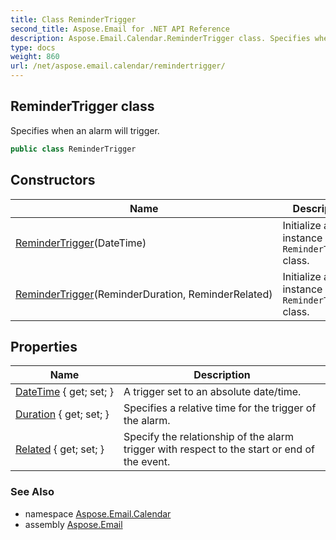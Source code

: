 ```yaml
---
title: Class ReminderTrigger
second_title: Aspose.Email for .NET API Reference
description: Aspose.Email.Calendar.ReminderTrigger class. Specifies when an alarm will trigger
type: docs
weight: 860
url: /net/aspose.email.calendar/remindertrigger/
---
```

## ReminderTrigger class

Specifies when an alarm will trigger.

```csharp
public class ReminderTrigger
```

## Constructors

| Name | Description |
| --- | --- |
| [ReminderTrigger](remindertrigger/#constructor_1)(DateTime) | Initialize a new instance of `ReminderTrigger` class. |
| [ReminderTrigger](remindertrigger/#constructor)(ReminderDuration, ReminderRelated) | Initialize a new instance of `ReminderTrigger` class. |

## Properties

| Name | Description |
| --- | --- |
| [DateTime](../../aspose.email.calendar/remindertrigger/datetime/) { get; set; } | A trigger set to an absolute date/time. |
| [Duration](../../aspose.email.calendar/remindertrigger/duration/) { get; set; } | Specifies a relative time for the trigger of the alarm. |
| [Related](../../aspose.email.calendar/remindertrigger/related/) { get; set; } | Specify the relationship of the alarm trigger with respect to the start or end of the event. |

### See Also

* namespace [Aspose.Email.Calendar](../../aspose.email.calendar/)
* assembly [Aspose.Email](../../)


